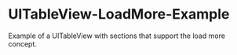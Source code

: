# UITableView-LoadMore-Example
Example of a UITableView with sections that support the load more concept.

